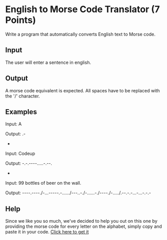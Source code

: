 English to Morse Code Translator (7 Points)
=

Write a program that automatically converts English text to Morse code.

Input
-
The user will enter a sentence in english.

Output
-
A morse code equivalent is expected. All spaces have to be replaced with the '/' character.

Examples
-
Input: A

Output: .-

-
Input: Codeup

Output: -.-.----.....-.--.

-
Input: 99 bottles of beer on the wall.

Output: ----.----./-...-----.-....../---..-./-......-./----./-...../.--.-.-...-...-.-.-

Help
-
Since we like you so much, we've decided to help you out on this one by providing the morse code for every letter on the alphabet, simply copy and paste it in your code. [Click here to get it](https://github.com/ponchog/phpcodingchallenge/blob/master/morse/morsecodes.txt)

